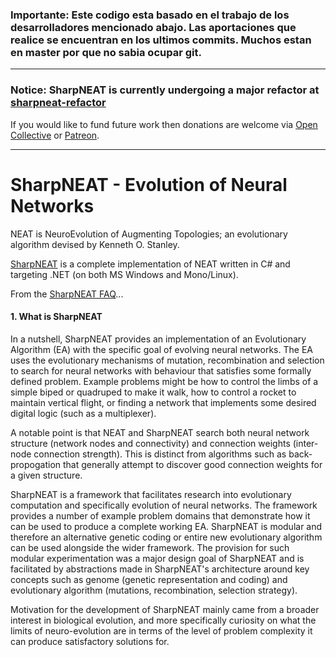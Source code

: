 ### Importante: Este codigo esta basado en el trabajo de los desarrolladores mencionado abajo. Las aportaciones que realice se encuentran en los ultimos commits. Muchos estan en master por que no sabia ocupar git.
---
### **Notice:** SharpNEAT is currently undergoing a major refactor at [sharpneat-refactor](https://github.com/colgreen/sharpneat-refactor)

If you would like to fund future work then donations are welcome via [Open Collective](https://opencollective.com/sharpneat) or [Patreon](https://www.patreon.com/sharpneat).

---

# SharpNEAT - Evolution of Neural Networks
 
NEAT is NeuroEvolution of Augmenting Topologies; an evolutionary algorithm devised by Kenneth O. Stanley. 

[SharpNEAT](http://sharpneat.sourceforge.net/) is a complete implementation of NEAT written in C# and targeting .NET (on both MS Windows and Mono/Linux).

From the [SharpNEAT FAQ](http://sharpneat.sourceforge.net/faq.html)...

#### 1. What is SharpNEAT

In a nutshell, SharpNEAT provides an implementation of an Evolutionary Algorithm (EA) with the specific goal of evolving neural networks. The EA uses the evolutionary mechanisms of mutation, recombination and selection to search for neural networks with behaviour that satisfies some formally defined problem. Example problems might be how to control the limbs of a simple biped or quadruped to make it walk, how to control a rocket to maintain vertical flight, or finding a network that implements some desired digital logic (such as a multiplexer).

A notable point is that NEAT and SharpNEAT search both neural network structure (network nodes and connectivity) and connection weights (inter-node connection strength). This is distinct from algorithms such as back-propogation that generally attempt to discover good connection weights for a given structure.

SharpNEAT is a framework that facilitates research into evolutionary computation and specifically evolution of neural networks. The framework provides a number of example problem domains that demonstrate how it can be used to produce a complete working EA. SharpNEAT is modular and therefore an alternative genetic coding or entire new evolutionary algorithm can be used alongside the wider framework. The provision for such modular experimentation was a major design goal of SharpNEAT and is facilitated by abstractions made in SharpNEAT's architecture around key concepts such as genome (genetic representation and coding) and evolutionary algorithm (mutations, recombination, selection strategy).

Motivation for the development of SharpNEAT mainly came from a broader interest in biological evolution, and more specifically curiosity on what the limits of neuro-evolution are in terms of the level of problem complexity it can produce satisfactory solutions for.

